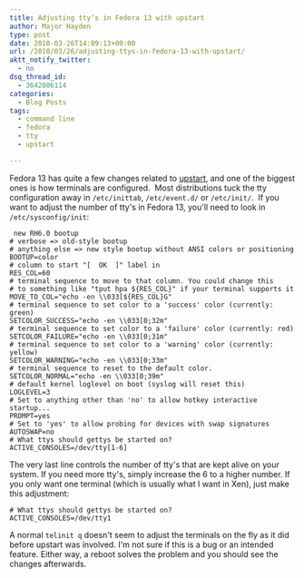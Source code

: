 ```yaml
---
title: Adjusting tty’s in Fedora 13 with upstart
author: Major Hayden
type: post
date: 2010-03-26T14:09:13+00:00
url: /2010/03/26/adjusting-ttys-in-fedora-13-with-upstart/
aktt_notify_twitter:
  - no
dsq_thread_id:
  - 3642806114
categories:
  - Blog Posts
tags:
  - command line
  - fedora
  - tty
  - upstart

---
```

Fedora 13 has quite a few changes related to [upstart][1], and one of the biggest ones is how terminals are configured.  Most distributions tuck the tty configuration away in `/etc/inittab`, `/etc/event.d/` or `/etc/init/`.  If you want to adjust the number of tty's in Fedora 13, you'll need to look in `/etc/sysconfig/init`:

```
 new RH6.0 bootup
# verbose => old-style bootup
# anything else => new style bootup without ANSI colors or positioning
BOOTUP=color
# column to start "[  OK  ]" label in
RES_COL=60
# terminal sequence to move to that column. You could change this
# to something like "tput hpa ${RES_COL}" if your terminal supports it
MOVE_TO_COL="echo -en \\033[${RES_COL}G"
# terminal sequence to set color to a 'success' color (currently: green)
SETCOLOR_SUCCESS="echo -en \\033[0;32m"
# terminal sequence to set color to a 'failure' color (currently: red)
SETCOLOR_FAILURE="echo -en \\033[0;31m"
# terminal sequence to set color to a 'warning' color (currently: yellow)
SETCOLOR_WARNING="echo -en \\033[0;33m"
# terminal sequence to reset to the default color.
SETCOLOR_NORMAL="echo -en \\033[0;39m"
# default kernel loglevel on boot (syslog will reset this)
LOGLEVEL=3
# Set to anything other than 'no' to allow hotkey interactive startup...
PROMPT=yes
# Set to 'yes' to allow probing for devices with swap signatures
AUTOSWAP=no
# What ttys should gettys be started on?
ACTIVE_CONSOLES=/dev/tty[1-6]
```


The very last line controls the number of tty's that are kept alive on your system. If you need more tty's, simply increase the 6 to a higher number. If you only want one terminal (which is usually what I want in Xen), just make this adjustment:

```
# What ttys should gettys be started on?
ACTIVE_CONSOLES=/dev/tty1
```


A normal `telinit q` doesn't seem to adjust the terminals on the fly as it did before upstart was involved. I'm not sure if this is a bug or an intended feature. Either way, a reboot solves the problem and you should see the changes afterwards.

 [1]: http://en.wikipedia.org/wiki/Upstart
